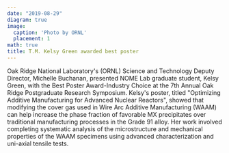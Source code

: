 ```yaml
---
date: "2019-08-29"
diagram: true
image:
  caption: 'Photo by ORNL'
  placement: 1
math: true
title: T.M. Kelsy Green awarded best poster
---
```


Oak Ridge National Laboratory's (ORNL) Science and Technology Deputy Director, Michelle Buchanan, presented NOME Lab graduate student, Kelsy Green, with the Best Poster Award-Industry Choice at the 7th Annual Oak Ridge Postgraduate Research Symposium. Kelsy's poster, titled "Optimizing Additive Manufacturing for Advanced Nuclear Reactors", showed that modifying the cover gas used in Wire Arc Additive Manufacturing (WAAM) can help increase the phase fraction of favorable MX precipitates over traditional manufacturing processes in the Grade 91 alloy. Her work involved completing systematic analysis of the microstructure and mechanical properties of the WAAM specimens using advanced characterization and uni-axial tensile tests.

